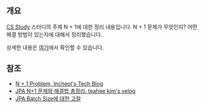 ## 개요

[CS Study](https://github.com/jmxx219/CS-Study) 스터디의 주제 N + 1에 대한 정리 내용입니다. N + 1 문제가 무엇인지? 어떤 해결 방법이 있는지에 대해서 정리했습니다. 

상세한 내용은 [여기](https://github.com/jmxx219/CS-Study/blob/main/spring/N%2B1%20Problem.md)에서 확인할 수 있습니다. 

## 참조 

- [N + 1 Problem, Incheol's Tech Blog](https://incheol-jung.gitbook.io/docs/q-and-a/spring/n+1#n1-1)
- [JPA N+1 문제와 해결법 총정리, teahee kim's velog](https://velog.io/@xogml951/JPA-N1-%EB%AC%B8%EC%A0%9C-%ED%95%B4%EA%B2%B0-%EC%B4%9D%EC%A0%95%EB%A6%AC)
- [JPA Batch Size에 대한 고찰](https://velog.io/@joonghyun/SpringBoot-JPA-JPA-Batch-Size%EC%97%90-%EB%8C%80%ED%95%9C-%EA%B3%A0%EC%B0%B0)